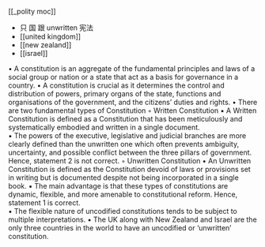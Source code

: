 [[_polity moc]]
- 只 国 跟 unwritten 宪法
- [[united kingdom]]
- [[new zealand]]
- [[israel]]


• A constitution is an aggregate of the fundamental principles and laws of a social group or nation or a state that act as a basis for governance in a country.
 • A constitution is crucial as it determines the control and distribution of powers, primary organs of the state, functions and organisations of the government, and the citizens’ duties and rights.
 • There are two fundamental types of Constitution
 ◦ Written Constitution
 ▪️ A Written Constitution is defined as a Constitution that has been meticulously and systematically embodied and written in a single document.  
 ▪️ The powers of the executive, legislative and judicial branches are more clearly defined than the unwritten one which often prevents ambiguity, uncertainty, and possible conflict between the three pillars of government. Hence, statement 2 is not correct.
 ◦ Unwritten Constitution
 ▪️ An Unwritten Constitution is defined as the Constitution devoid of laws or provisions set in writing but is documented despite not being incorporated in a single book.
 ▪️ The main advantage is that these types of constitutions are dynamic, flexible, and more amenable to constitutional reform. Hence, statement 1 is correct.  
 ▪️ The flexible nature of uncodified constitutions tends to be subject to multiple interpretations.
 ▪️ The UK along with New Zealand and Israel are the only three countries in the world to have an uncodified or ‘unwritten’ constitution.